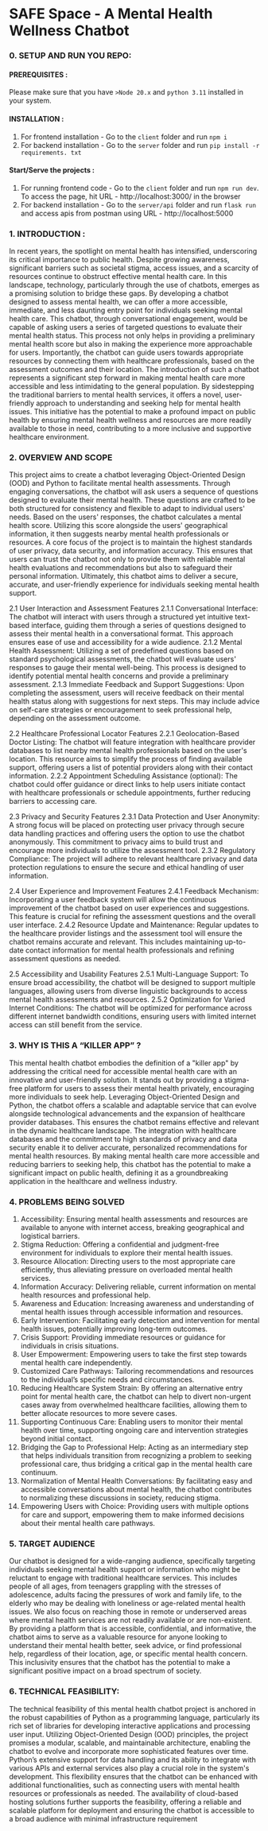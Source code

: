 # SAFE Space - A Mental Health Wellness Chatbot
### 0. SETUP AND RUN YOU REPO: 

#### PREREQUISITES :
Please make sure that you have ```>Node 20.x```  and ```python 3.11``` installed in your system.
#### INSTALLATION :
1. For frontend installation - Go to the ``client`` folder and run ```npm i``` 
2. For backend installation - Go to the ``server`` folder and run ```pip install -r requirements. txt``` 
#### Start/Serve the projects :
1. For running frontend code - Go to the ``client`` folder and run ```npm run dev```. To access the page, hit URL - http://localhost:3000/ in the browser
2. For backend installation - Go to the ``server/api`` folder and run ```flask run``` and access apis from postman using URL - http://localhost:5000

### 1. INTRODUCTION :
In recent years, the spotlight on mental health has intensified, underscoring its critical
importance to public health. Despite growing awareness, significant barriers such as societal
stigma, access issues, and a scarcity of resources continue to obstruct effective mental health
care. In this landscape, technology, particularly through the use of chatbots, emerges as a
promising solution to bridge these gaps. By developing a chatbot designed to assess mental
health, we can offer a more accessible, immediate, and less daunting entry point for individuals
seeking mental health care.
This chatbot, through conversational engagement, would be capable of asking users a series of
targeted questions to evaluate their mental health status. This process not only helps in providing
a preliminary mental health score but also in making the experience more approachable for users.
Importantly, the chatbot can guide users towards appropriate resources by connecting them with
healthcare professionals, based on the assessment outcomes and their location.
The introduction of such a chatbot represents a significant step forward in making mental health
care more accessible and less intimidating to the general population. By sidestepping the
traditional barriers to mental health services, it offers a novel, user-friendly approach to
understanding and seeking help for mental health issues. This initiative has the potential to make
a profound impact on public health by ensuring mental health wellness and resources are more
readily available to those in need, contributing to a more inclusive and supportive healthcare
environment.

### 2. OVERVIEW AND SCOPE
This project aims to create a chatbot leveraging Object-Oriented Design (OOD) and Python to
facilitate mental health assessments. Through engaging conversations, the chatbot will ask users
a sequence of questions designed to evaluate their mental health. These questions are crafted to
be both structured for consistency and flexible to adapt to individual users' needs. Based on the
users' responses, the chatbot calculates a mental health score. Utilizing this score alongside the
users' geographical information, it then suggests nearby mental health professionals or resources.
A core focus of the project is to maintain the highest standards of user privacy, data security, and
information accuracy. This ensures that users can trust the chatbot not only to provide them with
reliable mental health evaluations and recommendations but also to safeguard their personal
information. Ultimately, this chatbot aims to deliver a secure, accurate, and user-friendly
experience for individuals seeking mental health support.

2.1 User Interaction and Assessment Features
2.1.1 Conversational Interface:
The chatbot will interact with users through a structured yet intuitive text-based interface,
guiding them through a series of questions designed to assess their mental health in a
conversational format. This approach ensures ease of use and accessibility for a wide audience.
2.1.2 Mental Health Assessment:
Utilizing a set of predefined questions based on standard psychological assessments, the chatbot
will evaluate users' responses to gauge their mental well-being. This process is designed to
identify potential mental health concerns and provide a preliminary assessment.
2.1.3 Immediate Feedback and Support Suggestions:
Upon completing the assessment, users will receive feedback on their mental health status along
with suggestions for next steps. This may include advice on self-care strategies or
encouragement to seek professional help, depending on the assessment outcome.

2.2 Healthcare Professional Locator Features
2.2.1 Geolocation-Based Doctor Listing:
The chatbot will feature integration with healthcare provider databases to list nearby mental
health professionals based on the user's location. This resource aims to simplify the process of
finding available support, offering users a list of potential providers along with their contact
information.
2.2.2 Appointment Scheduling Assistance (optional):
The chatbot could offer guidance or direct links to help users initiate contact with healthcare
professionals or schedule appointments, further reducing barriers to accessing care.

2.3 Privacy and Security Features
2.3.1 Data Protection and User Anonymity:
A strong focus will be placed on protecting user privacy through secure data handling practices
and offering users the option to use the chatbot anonymously. This commitment to privacy aims
to build trust and encourage more individuals to utilize the assessment tool.
2.3.2 Regulatory Compliance:
The project will adhere to relevant healthcare privacy and data protection regulations to ensure
the secure and ethical handling of user information.

2.4 User Experience and Improvement Features
2.4.1 Feedback Mechanism:
Incorporating a user feedback system will allow the continuous improvement of the chatbot
based on user experiences and suggestions. This feature is crucial for refining the assessment
questions and the overall user interface.
2.4.2 Resource Update and Maintenance:
Regular updates to the healthcare provider listings and the assessment tool will ensure the
chatbot remains accurate and relevant. This includes maintaining up-to-date contact information
for mental health professionals and refining assessment questions as needed.

2.5 Accessibility and Usability Features
2.5.1 Multi-Language Support:
To ensure broad accessibility, the chatbot will be designed to support multiple languages,
allowing users from diverse linguistic backgrounds to access mental health assessments and
resources.
2.5.2 Optimization for Varied Internet Conditions:
The chatbot will be optimized for performance across different internet bandwidth conditions,
ensuring users with limited internet access can still benefit from the service.

### 3. WHY IS THIS A “KILLER APP” ?
This mental health chatbot embodies the definition of a "killer app" by addressing the critical
need for accessible mental health care with an innovative and user-friendly solution. It stands out
by providing a stigma-free platform for users to assess their mental health privately, encouraging
more individuals to seek help. Leveraging Object-Oriented Design and Python, the chatbot offers
a scalable and adaptable service that can evolve alongside technological advancements and the
expansion of healthcare provider databases. This ensures the chatbot remains effective and
relevant in the dynamic healthcare landscape. The integration with healthcare databases and the
commitment to high standards of privacy and data security enable it to deliver accurate,
personalized recommendations for mental health resources. By making mental health care more
accessible and reducing barriers to seeking help, this chatbot has the potential to make a
significant impact on public health, defining it as a groundbreaking application in the healthcare
and wellness industry.

### 4. PROBLEMS BEING SOLVED
1. Accessibility: Ensuring mental health assessments and resources are available to anyone with
internet access, breaking geographical and logistical barriers.
2. Stigma Reduction: Offering a confidential and judgment-free environment for individuals to
explore their mental health issues.
3. Resource Allocation: Directing users to the most appropriate care efficiently, thus alleviating
pressure on overloaded mental health services.
4. Information Accuracy: Delivering reliable, current information on mental health resources
and professional help.
5. Awareness and Education: Increasing awareness and understanding of mental health issues
through accessible information and resources.
6. Early Intervention: Facilitating early detection and intervention for mental health issues,
potentially improving long-term outcomes.
7. Crisis Support: Providing immediate resources or guidance for individuals in crisis situations.
8. User Empowerment: Empowering users to take the first step towards mental health care
independently.
9. Customized Care Pathways: Tailoring recommendations and resources to the individual’s
specific needs and circumstances.
10. Reducing Healthcare System Strain: By offering an alternative entry point for mental
health care, the chatbot can help to divert non-urgent cases away from overwhelmed healthcare
facilities, allowing them to better allocate resources to more severe cases.
11. Supporting Continuous Care: Enabling users to monitor their mental health over time,
supporting ongoing care and intervention strategies beyond initial contact.
12. Bridging the Gap to Professional Help: Acting as an intermediary step that helps
individuals transition from recognizing a problem to seeking professional care, thus bridging a
critical gap in the mental health care continuum.
13. Normalization of Mental Health Conversations: By facilitating easy and accessible
conversations about mental health, the chatbot contributes to normalizing these discussions in
society, reducing stigma.
14. Empowering Users with Choice: Providing users with multiple options for care and
support, empowering them to make informed decisions about their mental health care pathways.

### 5. TARGET AUDIENCE
Our chatbot is designed for a wide-ranging audience, specifically targeting individuals seeking
mental health support or information who might be reluctant to engage with traditional
healthcare services. This includes people of all ages, from teenagers grappling with the stresses
of adolescence, adults facing the pressures of work and family life, to the elderly who may be
dealing with loneliness or age-related mental health issues. We also focus on reaching those in
remote or underserved areas where mental health services are not readily available or are
non-existent. By providing a platform that is accessible, confidential, and informative, the
chatbot aims to serve as a valuable resource for anyone looking to understand their mental health
better, seek advice, or find professional help, regardless of their location, age, or specific mental
health concern. This inclusivity ensures that the chatbot has the potential to make a significant
positive impact on a broad spectrum of society.

### 6. TECHNICAL FEASIBILITY:
The technical feasibility of this mental health chatbot project is anchored in the robust
capabilities of Python as a programming language, particularly its rich set of libraries for
developing interactive applications and processing user input. Utilizing Object-Oriented Design
(OOD) principles, the project promises a modular, scalable, and maintainable architecture,
enabling the chatbot to evolve and incorporate more sophisticated features over time. Python’s
extensive support for data handling and its ability to integrate with various APIs and external
services also play a crucial role in the system's development. This flexibility ensures that the
chatbot can be enhanced with additional functionalities, such as connecting users with mental
health resources or professionals as needed. The availability of cloud-based hosting solutions
further supports the feasibility, offering a reliable and scalable platform for deployment and
ensuring the chatbot is accessible to a broad audience with minimal infrastructure requirement
